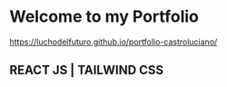 # Welcome to my Portfolio 
https://luchodelfuturo.github.io/portfolio-castroluciano/

## REACT JS | TAILWIND CSS


